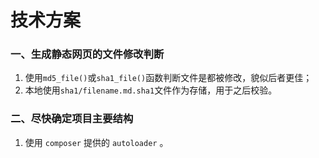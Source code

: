 # 技术方案

### 一、生成静态网页的文件修改判断

1. 使用`md5_file()`或`sha1_file()`函数判断文件是都被修改，貌似后者更佳；
2. 本地使用`sha1/filename.md.sha1`文件作为存储，用于之后校验。

### 二、尽快确定项目主要结构

1. 使用 `composer` 提供的 `autoloader` 。
